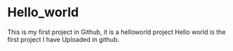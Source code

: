 # Hello_world
This is my first project in Github, it is a helloworld project
Hello world is the first project I have Uploaded in github.
